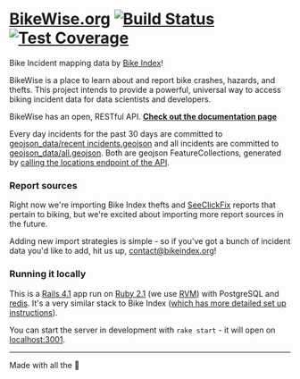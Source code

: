 # [BikeWise.org](https://bikewise.org) [![Build Status](https://travis-ci.org/bikeindex/bikewise.svg)](https://travis-ci.org/bikeindex/bikewise) [![Test Coverage](https://codeclimate.com/github/bikeindex/bikewise/badges/coverage.svg)](https://codeclimate.com/github/bikeindex/bikewise)

Bike Incident mapping data by [Bike Index](https://bikeindex.org/)!

BikeWise is a place to learn about and report bike crashes, hazards, and thefts. This project intends to provide a powerful, universal way to access biking incident data for data scientists and developers.

BikeWise has an open, RESTful API. **[Check out the documentation page](https://bikewise.org/documentation)**

Every day incidents for the past 30 days are committed to [geojson_data/recent incidents.geojson](geojson_data/recent%20incidents.geojson) and all incidents are committed to [geojson_data/all.geojson](geojson_data/all.geojson). Both are geojson FeatureCollections, generated by [calling the locations endpoint of the API](geojson_export.sh).

### Report sources

Right now we're importing Bike Index thefts and [SeeClickFix](http://seeclickfix.com/) reports that pertain to biking, but we're excited about importing more report sources in the future.

Adding new import strategies is simple - so if you've got a bunch of incident data you'd like to add, hit us up, <contact@bikeindex.org>!


### Running it locally

This is a [Rails 4.1](http://rubyonrails.org/) app run on [Ruby 2.1](http://www.ruby-lang.org/en/) (we use [RVM](https://rvm.io/)) with PostgreSQL and [redis](http://redis.io/). It's a very similar stack to Bike Index ([which has more detailed set up instructions](https://github.com/bikeindex/bike_index)).

You can start the server in development with `rake start` - it will open on [localhost:3001](http://localhost:3001/).

---

Made with all the :princess: